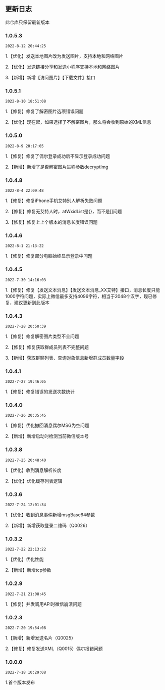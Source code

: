 ## 更新日志

此仓库只保留最新版本

### 1.0.5.3

`2022-8-12 20:44:25`

1.【优化】发送本地图片改为发送图片，支持本地和网络图片

2.【优化】发送链接分享和发送小程序支持本地和网络图片

3.【新增】新增【访问图片】【下载文件】接口

### 1.0.5.1

`2022-8-10 18:51:08`

1.【修复】修复了解密图片选项错误问题

2.【优化】现在起，如果选择了不解密图片，那么将会收到原始的XML信息

### 1.0.5.0

`2022-8-9 20:17:05`

1.【修复】修复了偶尔登录成功后不显示登录成功问题

2.【新增】新增了是否解密图片进程参数decryptImg

### 1.0.4.8

`2022-8-4 22:09:48`

1.【修复】修复iPhone手机艾特别人解析失败问题

2.【修复】修复无艾特人时，atWxidList是\{\}，而不是\[\]问题

3.【修复】修复上上个版本的消息长度错误问题



### 1.0.4.6

`2022-8-1 21:13:22`

1.【修复】修复部分电脑始终显示登录中问题


### 1.0.4.5

`2022-7-30 14:16:03`

1.【修复】修复【发送文本消息】【发送文本消息_XX艾特】接口，消息长度只能1000字符问题，实际上微信最多支持4096字符，相当于2048个汉字，现已修复，建议更新到此版本


### 1.0.4.3

`2022-7-28 20:50:39`

1.【修复】修复解密图片类型不全问题

2.【修复】修复获取群成员列表不完整问题

3.【新增】获取群聊列表、查询对象信息新增群成员数量字段


### 1.0.4.1

`2022-7-27 19:46:05`

1.【修复】修复错误的发送次数统计

### 1.0.4.0

`2022-7-26 20:35:45`

1.【修复】优化撤回消息偶尔MSG为空问题

2.【新增】新增启动时检测当前微信版本号

### 1.0.3.8

`2022-7-25 20:48:40`

1.【优化】收到消息解析长度

2.【优化】优化缓存列表逻辑

### 1.0.3.6

`2022-7-24 12:01:34`

1.【优化】收到消息事件新增msgBase64参数

2.【新增】新增获取登录二维码（Q0026）

### 1.0.3.2

`2022-7-22 22:13:22`

1.【优化】优化性能

2.【新增】新增tcp参数

### 1.0.2.9

`2022-7-21 21:08:45`

1.【修复】并发调用API时微信崩溃问题

### 1.0.2.3

`2022-7-20 19:54:08`

1.【新增】新增发送名片（Q0025）

2.【修复】修复发送XML（Q0015）偶尔报错问题

### 1.0.0.0

`2022-7-18 10:29:08`

1.首个版本发布